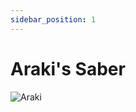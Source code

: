 ```yaml
---
sidebar_position: 1
---
```


# Araki's Saber

![Araki](https://vwiki.valorserver.com/api/item/picture/araki's%20saber)
